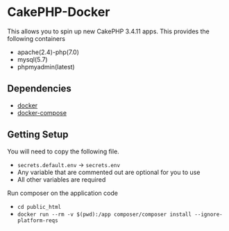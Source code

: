 # CakePHP-Docker

This allows you to spin up new CakePHP 3.4.11 apps. This provides the following containers

 - apache(2.4)-php(7.0)
 - mysql(5.7)
 - phpmyadmin(latest)

## Dependencies
 - [docker](https://docs.docker.com/engine/installation/)
 - [docker-compose](https://docs.docker.com/compose/install/)

## Getting Setup
You will need to copy the following file.
 - `secrets.default.env` -> `secrets.env`
  - Any variable that are commented out are optional for you to use
  - All other variables are required

Run composer on the application code
 - `cd public_html`
 - `docker run --rm -v $(pwd):/app composer/composer install --ignore-platform-reqs`
